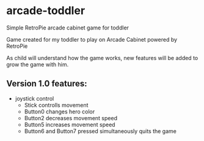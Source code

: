 # arcade-toddler
Simple RetroPie arcade cabinet game for toddler

Game created for my toddler to play on Arcade Cabinet powered by RetroPie

As child will understand how the game works, new features will be added to grow the game with him.

## Version 1.0 features:
- joystick control
  - Stick controlls movement
  - Button0 changes hero color
  - Button2 decreases movement speed
  - Button5 increases movement speed
  - Button6 and Button7 pressed simultaneously quits the game
